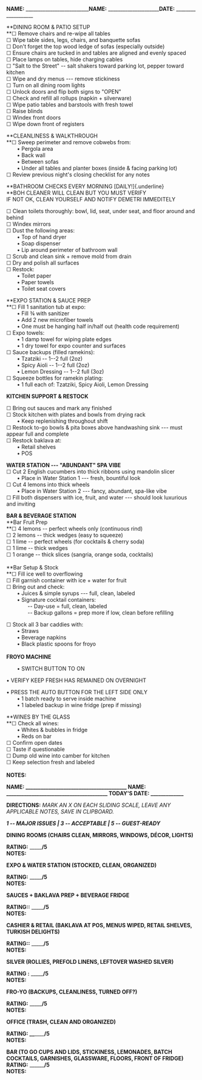**NAME:** \_\_\_\_\_\_\_\_\_\_\_\_\_\_\_\_\_\_\_\_\_\_\_\_\_\_**NAME:** \_\_\_\_\_\_\_\_\_\_\_\_\_\_\_\_\_\_\_\_\_**DATE:** \_\_\_\_\_\_\_\_\_\_\_\_\_\_\_\_\_\_\_

**DINING ROOM & PATIO SETUP\
**☐ Remove chairs and re-wipe all tables\
☐ Wipe table sides, legs, chairs, and banquette sofas\
☐ Don't forget the top wood ledge of sofas (especially outside)\
☐ Ensure chairs are tucked in and tables are aligned and evenly spaced\
☐ Place lamps on tables, hide charging cables\
☐ "Salt to the Street" -- salt shakers toward parking lot, pepper toward
kitchen\
☐ Wipe and dry menus --- remove stickiness\
☐ Turn on all dining room lights\
☐ Unlock doors and flip both signs to "OPEN"\
☐ Check and refill all rollups (napkin + silverware)\
☐ Wipe patio tables and barstools with fresh towel\
☐ Raise blinds\
☐ Windex front doors\
☐ Wipe down front of registers

**CLEANLINESS & WALKTHROUGH\
**☐ Sweep perimeter and remove cobwebs from:\
  • Pergola area\
  • Back wall\
  • Between sofas\
  • Under all tables and planter boxes (inside & facing parking lot)\
☐ Review previous night's closing checklist for any notes

**BATHROOM CHECKS EVERY MORNING [DAILY!]{.underline}\
**BOH CLEANER WILL CLEAN BUT YOU MUST VERIFY\
IF NOT OK, CLEAN YOURSELF AND NOTIFY DEMETRI IMMEDITELY

☐ Clean toilets thoroughly: bowl, lid, seat, under seat, and floor
around and behind\
☐ Windex mirrors\
☐ Dust the following areas:\
  • Top of hand dryer\
  • Soap dispenser\
  • Lip around perimeter of bathroom wall\
☐ Scrub and clean sink + remove mold from drain\
☐ Dry and polish all surfaces\
☐ Restock:\
  • Toilet paper\
  • Paper towels\
  • Toilet seat covers

**EXPO STATION & SAUCE PREP\
**☐ Fill 1 sanitation tub at expo:\
  • Fill ¾ with sanitizer\
  • Add 2 new microfiber towels\
  • One must be hanging half in/half out (health code requirement)\
☐ Expo towels:\
  • 1 damp towel for wiping plate edges\
  • 1 dry towel for expo counter and surfaces\
☐ Sauce backups (filled ramekins):\
  • Tzatziki -- 1--2 full (2oz)\
  • Spicy Aioli -- 1--2 full (2oz)\
  • Lemon Dressing -- 1--2 full (3oz)\
☐ Squeeze bottles for ramekin plating:\
  • 1 full each of: Tzatziki, Spicy Aioli, Lemon Dressing

**KITCHEN SUPPORT & RESTOCK**

☐ Bring out sauces and mark any finished\
☐ Stock kitchen with plates and bowls from drying rack\
  • Keep replenishing throughout shift\
☐ Restock to-go bowls & pita boxes above handwashing sink --- must
appear full and complete\
☐ Restock baklava at:\
  • Retail shelves\
  • POS

**WATER STATION --- "ABUNDANT" SPA VIBE**\
☐ Cut 2 English cucumbers into thick ribbons using mandolin slicer\
  • Place in Water Station 1 --- fresh, bountiful look\
☐ Cut 4 lemons into thick wheels\
  • Place in Water Station 2 --- fancy, abundant, spa-like vibe\
☐ Fill both dispensers with ice, fruit, and water --- should look
luxurious and inviting

**BAR & BEVERAGE STATION**\
**Bar Fruit Prep\
**☐ 4 lemons -- perfect wheels only (continuous rind)\
☐ 2 lemons -- thick wedges (easy to squeeze)\
☐ 1 lime -- perfect wheels (for cocktails & cherry soda)\
☐ 1 lime -- thick wedges\
☐ 1 orange -- thick slices (sangria, orange soda, cocktails)\
\
**Bar Setup & Stock\
**☐ Fill ice well to overflowing\
☐ Fill garnish container with ice + water for fruit\
☐ Bring out and check:\
  • Juices & simple syrups --- full, clean, labeled\
  • Signature cocktail containers:\
    -- Day-use = full, clean, labeled\
    -- Backup gallons = prep more if low, clean before refilling

☐ Stock all 3 bar caddies with:\
  • Straws\
  • Beverage napkins\
  • Black plastic spoons for froyo\
**\
FROYO MACHINE**

  • SWITCH BUTTON TO ON

• VERIFY KEEP FRESH HAS REMAINED ON OVERNIGHT

• PRESS THE AUTO BUTTON FOR THE LEFT SIDE ONLY\
  • 1 batch ready to serve inside machine\
  • 1 labeled backup in wine fridge (prep if missing)

**WINES BY THE GLASS\
**☐ Check all wines:\
  • Whites & bubbles in fridge\
  • Reds on bar\
☐ Confirm open dates\
☐ Taste if questionable\
☐ Dump old wine into camber for kitchen\
☐ Keep selection fresh and labeled\
\
**NOTES:**

**NAME:
\_\_\_\_\_\_\_\_\_\_\_\_\_\_\_\_\_\_\_\_\_\_\_\_\_\_\_\_\_\_\_\_\_\_\_\_\_\_\_\_
NAME:
\_\_\_\_\_\_\_\_\_\_\_\_\_\_\_\_\_\_\_\_\_\_\_\_\_\_\_\_\_\_\_\_\_\_\_\_\_\_\_\_
TODAY'S DATE: \_\_\_\_\_\_\_\_\_\_\_\_\_**

**DIRECTIONS:** *MARK AN X ON EACH SLIDING SCALE, LEAVE ANY APPLICABLE
NOTES, SAVE IN CLIPBOARD.*

***1 -- MAJOR ISSUES \| 3 -- ACCEPTABLE \| 5 -- GUEST-READY***

**DINING ROOMS (CHAIRS CLEAN, MIRRORS, WINDOWS, DÉCOR, LIGHTS)**

**RATING:** \_\_\_\_\_**/5**\
**NOTES:**

**EXPO & WATER STATION (STOCKED, CLEAN, ORGANIZED)**

**RATING:** \_\_\_\_\_**/5**\
**NOTES:**

**SAUCES + BAKLAVA PREP + BEVERAGE FRIDGE**

**RATING::** \_\_\_\_\_**/5**\
**NOTES:**

**CASHIER & RETAIL (BAKLAVA AT POS, MENUS WIPED, RETAIL SHELVES, TURKISH
DELIGHTS)**

**RATING::** \_\_\_\_\_**/5**\
**NOTES:**

**SILVER (ROLLIES, PREFOLD LINENS, LEFTOVER WASHED SILVER)**

**RATING :** \_\_\_\_\_**/5**\
**NOTES:**

**FRO-YO (BACKUPS, CLEANLINESS, TURNED OFF?)**

**RATING:** \_\_\_\_\_**/5**\
**NOTES:**

**OFFICE (TRASH, CLEAN AND ORGANIZED)**

**RATING: \_\_**\_\_\_\_**/5**\
**NOTES:**

**BAR (TO GO CUPS AND LIDS, STICKINESS, LEMONADES, BATCH COCKTAILS,
GARNISHES, GLASSWARE, FLOORS, FRONT OF FRIDGE)**\
**RATING:** \_\_\_\_\_\_**/5**\
**NOTES:**
